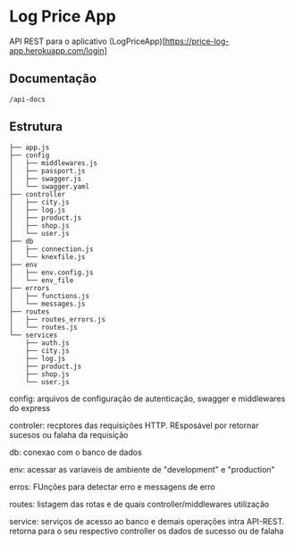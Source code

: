 # Log Price App

API REST para o aplicativo (LogPriceApp)[https://price-log-app.herokuapp.com/login]

## Documentação

`/api-docs`

## Estrutura

````
├── app.js
├── config
│   ├── middlewares.js
│   ├── passport.js
│   ├── swagger.js
│   └── swagger.yaml
├── controller
│   ├── city.js
│   ├── log.js
│   ├── product.js
│   ├── shop.js
│   └── user.js
├── db
│   ├── connection.js
│   └── knexfile.js
├── env
│   ├── env.config.js
│   └── env_file
├── errors
│   ├── functions.js
│   └── messages.js
├── routes
│   ├── routes_errors.js
│   └── routes.js
└── services
    ├── auth.js
    ├── city.js
    ├── log.js
    ├── product.js
    ├── shop.js
    └── user.js
````

config: arquivos de configuraçâo de autenticaçâo, swagger e middlewares do express

controler: recptores das requisiçôes HTTP. REsposável por retornar sucesos ou falaha da requisição

db: conexao com o banco de dados

env: acessar as variaveis de ambiente de "development" e "production"

erros: FUnçôes para detectar erro e messagens de erro

routes: listagem das rotas e de quais controller/middlewares utilizaçâo

service: serviços de acesso ao banco e demais operações intra API-REST. retorna para o seu respectivo controller os dados de sucesso ou de falaha


